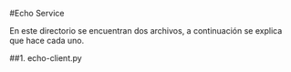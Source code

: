 #Echo Service

En este directorio se encuentran dos archivos, a continuación se explica que hace cada uno.

##1. echo-client.py 
